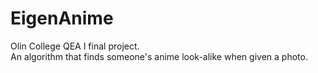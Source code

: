 # EigenAnime

Olin College QEA I final project.  
An algorithm that finds someone's anime look-alike when given a photo.
